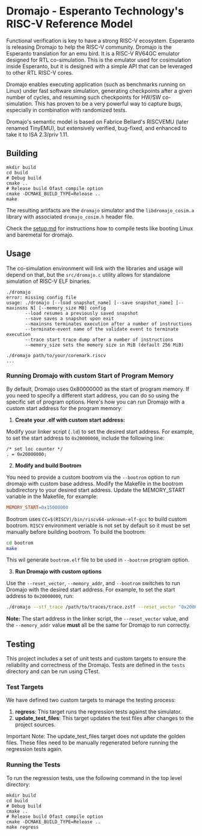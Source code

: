 
# Dromajo - Esperanto Technology's RISC-V Reference Model

Functional verification is key to have a strong RISC-V ecosystem.
Esperanto is releasing Dromajo to help the RISC-V community.  Dromajo
is the Esperanto translation for an emu bird. It is a RISC-V RV64GC
emulator designed for RTL co-simulation.  This is the emulator used
for cosimulation inside Esperanto, but it is designed with a simple
API that can be leveraged to other RTL RISC-V cores.

Dromajo enables executing application (such as benchmarks running on
Linux) under fast software simulation, generating checkpoints after a
given number of cycles, and resuming such checkpoints for HW/SW
co-simulation.  This has proven to be a very powerful way to capture
bugs, especially in combination with randomized tests.

Dromajo's semantic model is based on Fabrice Bellard's RISCVEMU (later
renamed TinyEMU), but extensively verified, bug-fixed, and enhanced to
take it to ISA 2.3/priv 1.11.

## Building

```
mkdir build
cd build
# Debug build
cmake ..
# Release build Ofast compile option
cmake -DCMAKE_BUILD_TYPE=Release ..
make
```

The resulting artifacts are the `dromajo` simulator and the
`libdromajo_cosim.a` library with associated `dromajo_cosim.h`
header file.

Check the [setup.md](doc/setup.md) for instructions how to compile tests like
booting Linux and baremetal for dromajo.

## Usage

The co-simulation environment will link with the libraries and usage
will depend on that, but the `src/dromajo.c` utility allows for standalone
simulation of RISC-V ELF binaries.

```
./dromajo
error: missing config file
usage: ./dromajo [--load snapshot_name] [--save snapshot_name] [--maxinsns N] [--memory_size MB] config
       --load resumes a previously saved snapshot
       --save saves a snapshot upon exit
       --maxinsns terminates execution after a number of instructions
       --terminate-event name of the validate event to terminate execution
       --trace start trace dump after a number of instructions
       --memory_size sets the memory size in MiB (default 256 MiB)

./dromajo path/to/your/coremark.riscv
...
```

### Running Dromajo with custom Start of Program Memory

By default, Dromajo uses 0x80000000 as the start of program memory. If you need to specify a different start address, you can do so using the specific set of program options. Here's how you can run Dromajo with a custom start address for the program memory:

1. **Create your .elf with custom start address:**

Modify your linker script (`.ld`) to set the desired start address. For example, to set the start address to `0x20000000`, include the following line:

```ld
/* set loc counter */
. = 0x20000000;
```

2. **Modify and build Bootrom**

You need to  provide a custom bootrom via the `--bootrom` option to run dromajo with custom base address. Modify the Makefile in the bootrom subdirectory to your desired start address. Update the MEMORY_START variable in the Makefile, for example:

```Makefile
MEMORY_START=0x15000000
```

Bootrom uses `CC=$(RISCV)/bin/riscv64-unknown-elf-gcc` to build custom bootrom. `RISCV` environment veriable is not set by default so it must be set manually before building bootrom. To build the bootrom:

```bash
cd bootrom
make
```

This wil generate `bootrom.elf` file to be used in `--bootrom` program option.

3. **Run Dromajo with custom options**

Use the `--reset_vector`, `--memory_addr`, and `--bootrom` switches to run Dromajo with the desired start address. For example, to set the start address to `0x20000000`, run:

```bash
./dromajo --stf_trace /path/to/traces/trace.zstf --reset_vector "0x20000000" --memory_addr "0x20000000" --bootrom /path/to/bootrom/bootrom.elf /path/to/your/program.elf
```

**Note:** The start address in the linker script, the `--reset_vector` value, and the `--memory_addr` value **must** all be the same for Dromajo to run correctly.

## Testing

This project includes a set of unit tests and custom targets to ensure the reliability and correctness of the Dromajo. Tests are defined in the `tests` directory and can be run using CTest.

### Test Targets

We have defined two custom targets to manage the testing process:

1. **regress**: This target runs the regression tests against the simulator.
2. **update_test_files**: This target updates the test files after changes to the project sources.

Important Note: The update_test_files target does not update the golden files. These files need to be manually regenerated before running the regression tests again.

### Running the Tests

To run the regression tests, use the following command in the top level directory:

```
mkdir build
cd build
# Debug build
cmake ..
# Release build Ofast compile option
cmake -DCMAKE_BUILD_TYPE=Release ..
make regress
```
